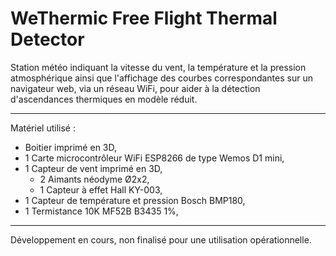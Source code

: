 <h1>WeThermic Free Flight Thermal Detector</h1>

Station météo indiquant la vitesse du vent, la température et la pression atmosphérique ainsi que l'affichage des courbes correspondantes sur un navigateur web, via un réseau WiFi, pour aider à la détection d'ascendances thermiques en modèle réduit.

---

Matériel utilisé :
- Boitier imprimé en 3D,
- 1 Carte microcontrôleur WiFi ESP8266 de type Wemos D1 mini,
- 1 Capteur de vent imprimé en 3D,
  - 2 Aimants néodyme Ø2x2,
  - 1 Capteur à effet Hall KY-003,
- 1 Capteur de température et pression Bosch BMP180,
- 1 Termistance 10K MF52B B3435 1%,
 
---

Développement en cours, non finalisé pour une utilisation opérationnelle.

